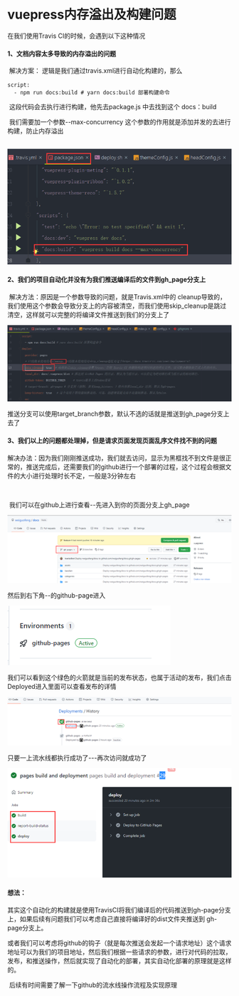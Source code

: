 # vuepress内存溢出及构建问题



在我们使用Travis CI的时候，会遇到以下这种情况



#### 1、文档内容太多导致的内存溢出的问题

​		解决方案： 逻辑是我们通过travis.xml进行自动化构建的，那么

```
script:
  - npm run docs:build # yarn docs:build 部署构建命令
```

​	这段代码会去执行进行构建，他先去package.js 中去找到这个 docs：build

​		我们需要加一个参数--max-concurrency  这个参数的作用就是添加并发的去进行构建，防止内存溢出

​	![1650008315143](../../../.vuepress/public/images/1650008315143.png)







#### 2、我们的项目自动化并没有为我们推送编译后的文件到gh_page分支上

​	解决方法：原因是一个参数导致的问题，就是Travis.xml中的 cleanup导致的，我们使用这个参数会导致分支上的内容被清空，而我们使用skip_cleanup是跳过清空，这样就可以完整的将编译文件推送到我们的分支上了

![1650008514401](../../../.vuepress/public/images/1650008514401.png)

​	推送分支可以使用target_branch参数，默认不选的话就是推送到gh_page分支上去了





#### 3、我们以上的问题都处理掉，但是请求页面发现页面乱序文件找不到的问题

​		解决办法：因为我们刚刚推送成功，我们就去访问，显示为黑框找不到文件是很正常的，推送完成后，还需要我们的github进行一个部署的过程，这个过程会根据文件的大小进行处理时长不定，一般是3分钟左右

​		

​		我们可以在github上进行查看--先进入到你的页面分支上gh_page

![1650008937841](../../../.vuepress/public/images/1650008937841.png)





然后到右下角--的github-page进入

![1650008990558](../../../.vuepress/public/images/1650008990558.png)



我们可以看到这个绿色的火箭就是当前的发布状态，也属于活动的发布，我们点击Deployed进入里面可以查看发布的详情

![1650009044244](../../../.vuepress/public/images/1650009044244.png)







只要一上流水线都执行成功了---再次访问就成功了

![1650010653371](../../../.vuepress/public/images/1650010653371.png)







#### 想法：

​		其实这个自动化的构建就是使用TravisCI将我们编译后的代码推送到gh-page分支上，如果后续有问题我们可以考虑自己直接将编译好的dist文件夹推送到 gh-page分支上。

​		或者我们可以考虑将github的钩子（就是每次推送会发起一个请求地址）这个请求地址可以为我们的项目地址，然后我们根据一些请求的参数，进行对代码的拉取，发布，和推送操作，然后就实现了自动化的部署，其实自动化部署的原理就是这样的。





​	后续有时间需要了解一下github的流水线操作流程及实现原理







​		

​	



























































































































